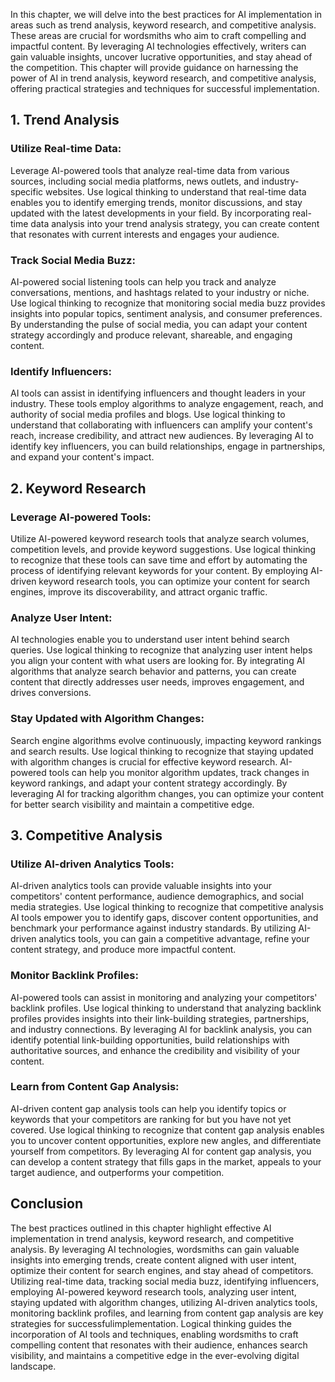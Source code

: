 
In this chapter, we will delve into the best practices for AI implementation in areas such as trend analysis, keyword research, and competitive analysis. These areas are crucial for wordsmiths who aim to craft compelling and impactful content. By leveraging AI technologies effectively, writers can gain valuable insights, uncover lucrative opportunities, and stay ahead of the competition. This chapter will provide guidance on harnessing the power of AI in trend analysis, keyword research, and competitive analysis, offering practical strategies and techniques for successful implementation.

1\. Trend Analysis
-----------------

### Utilize Real-time Data:

Leverage AI-powered tools that analyze real-time data from various sources, including social media platforms, news outlets, and industry-specific websites. Use logical thinking to understand that real-time data enables you to identify emerging trends, monitor discussions, and stay updated with the latest developments in your field. By incorporating real-time data analysis into your trend analysis strategy, you can create content that resonates with current interests and engages your audience.

### Track Social Media Buzz:

AI-powered social listening tools can help you track and analyze conversations, mentions, and hashtags related to your industry or niche. Use logical thinking to recognize that monitoring social media buzz provides insights into popular topics, sentiment analysis, and consumer preferences. By understanding the pulse of social media, you can adapt your content strategy accordingly and produce relevant, shareable, and engaging content.

### Identify Influencers:

AI tools can assist in identifying influencers and thought leaders in your industry. These tools employ algorithms to analyze engagement, reach, and authority of social media profiles and blogs. Use logical thinking to understand that collaborating with influencers can amplify your content's reach, increase credibility, and attract new audiences. By leveraging AI to identify key influencers, you can build relationships, engage in partnerships, and expand your content's impact.

2\. Keyword Research
-------------------

### Leverage AI-powered Tools:

Utilize AI-powered keyword research tools that analyze search volumes, competition levels, and provide keyword suggestions. Use logical thinking to recognize that these tools can save time and effort by automating the process of identifying relevant keywords for your content. By employing AI-driven keyword research tools, you can optimize your content for search engines, improve its discoverability, and attract organic traffic.

### Analyze User Intent:

AI technologies enable you to understand user intent behind search queries. Use logical thinking to recognize that analyzing user intent helps you align your content with what users are looking for. By integrating AI algorithms that analyze search behavior and patterns, you can create content that directly addresses user needs, improves engagement, and drives conversions.

### Stay Updated with Algorithm Changes:

Search engine algorithms evolve continuously, impacting keyword rankings and search results. Use logical thinking to recognize that staying updated with algorithm changes is crucial for effective keyword research. AI-powered tools can help you monitor algorithm updates, track changes in keyword rankings, and adapt your content strategy accordingly. By leveraging AI for tracking algorithm changes, you can optimize your content for better search visibility and maintain a competitive edge.

3\. Competitive Analysis
-----------------------

### Utilize AI-driven Analytics Tools:

AI-driven analytics tools can provide valuable insights into your competitors' content performance, audience demographics, and social media strategies. Use logical thinking to recognize that competitive analysis AI tools empower you to identify gaps, discover content opportunities, and benchmark your performance against industry standards. By utilizing AI-driven analytics tools, you can gain a competitive advantage, refine your content strategy, and produce more impactful content.

### Monitor Backlink Profiles:

AI-powered tools can assist in monitoring and analyzing your competitors' backlink profiles. Use logical thinking to understand that analyzing backlink profiles provides insights into their link-building strategies, partnerships, and industry connections. By leveraging AI for backlink analysis, you can identify potential link-building opportunities, build relationships with authoritative sources, and enhance the credibility and visibility of your content.

### Learn from Content Gap Analysis:

AI-driven content gap analysis tools can help you identify topics or keywords that your competitors are ranking for but you have not yet covered. Use logical thinking to recognize that content gap analysis enables you to uncover content opportunities, explore new angles, and differentiate yourself from competitors. By leveraging AI for content gap analysis, you can develop a content strategy that fills gaps in the market, appeals to your target audience, and outperforms your competition.

Conclusion
----------

The best practices outlined in this chapter highlight effective AI implementation in trend analysis, keyword research, and competitive analysis. By leveraging AI technologies, wordsmiths can gain valuable insights into emerging trends, create content aligned with user intent, optimize their content for search engines, and stay ahead of competitors. Utilizing real-time data, tracking social media buzz, identifying influencers, employing AI-powered keyword research tools, analyzing user intent, staying updated with algorithm changes, utilizing AI-driven analytics tools, monitoring backlink profiles, and learning from content gap analysis are key strategies for successfulimplementation. Logical thinking guides the incorporation of AI tools and techniques, enabling wordsmiths to craft compelling content that resonates with their audience, enhances search visibility, and maintains a competitive edge in the ever-evolving digital landscape.

